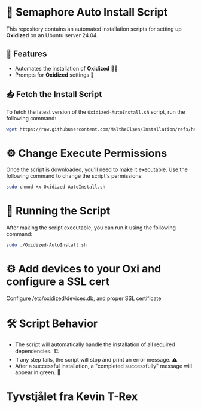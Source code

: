 # 🚀 Semaphore Auto Install Script

This repository contains an automated installation scripts for setting up **Oxidized** on an Ubuntu server 24.04.

## 🔧 Features

- Automates the installation of **Oxidized** 🐱‍💻
- Prompts for **Oxidized** settings 📝

## 📥 Fetch the Install Script

To fetch the latest version of the `Oxidized-AutoInstall.sh` script, run the following command:

```bash
wget https://raw.githubusercontent.com/MaltheOlsen/Installation/refs/heads/main/Oxidized/Oxidized-AutoInstall.sh?token=GHSAT0AAAAAADED733VNLPSEUC2YJCZZUKQ2CADGTQ -O Oxidized-AutoInstall.sh
```

# ⚙️ Change Execute Permissions
Once the script is downloaded, you'll need to make it executable. Use the following command to change the script's permissions:

```bash
sudo chmod +x Oxidized-AutoInstall.sh
```

# 🚀 Running the Script
After making the script executable, you can run it using the following command:

```bash
sudo ./Oxidized-AutoInstall.sh
```

# ⚙️ Add devices to your Oxi and configure a SSL cert
Configure /etc/oxidized/devices.db, and proper SSL certificate

# 🛠️ Script Behavior
 - The script will automatically handle the installation of all required dependencies. 🏗️
 - If any step fails, the script will stop and print an error message. ⚠️
 - After a successful installation, a "completed successfully" message will appear in green. 🎉

# Tyvstjålet fra Kevin T-Rex
